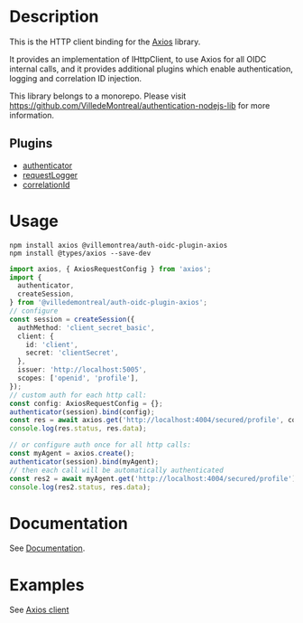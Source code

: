 # Description

This is the HTTP client binding for the [Axios](https://github.com/axios/axios) library.

It provides an implementation of IHttpClient, to use Axios for all OIDC internal calls, and it provides
additional plugins which enable authentication, logging and correlation ID injection.

This library belongs to a monorepo. Please visit https://github.com/VilledeMontreal/authentication-nodejs-lib
for more information.

## Plugins

- [authenticator](src/authenticator.ts)
- [requestLogger](src/requestLogger.ts)
- [correlationId](src/correlationId.ts)

# Usage

```
npm install axios @villemontrea/auth-oidc-plugin-axios
npm install @types/axios --save-dev
```

```typescript
import axios, { AxiosRequestConfig } from 'axios';
import {
  authenticator,
  createSession,
} from '@villedemontreal/auth-oidc-plugin-axios';
// configure
const session = createSession({
  authMethod: 'client_secret_basic',
  client: {
    id: 'client',
    secret: 'clientSecret',
  },
  issuer: 'http://localhost:5005',
  scopes: ['openid', 'profile'],
});
// custom auth for each http call:
const config: AxiosRequestConfig = {};
authenticator(session).bind(config);
const res = await axios.get('http://localhost:4004/secured/profile', config);
console.log(res.status, res.data);

// or configure auth once for all http calls:
const myAgent = axios.create();
authenticator(session).bind(myAgent);
// then each call will be automatically authenticated
const res2 = await myAgent.get('http://localhost:4004/secured/profile');
console.log(res2.status, res.data);
```

# Documentation

See [Documentation](https://github.com/VilledeMontreal/authentication-nodejs-lib/tree/master/doc/README.md).

# Examples

See [Axios client](https://github.com/VilledeMontreal/authentication-nodejs-lib/tree/master/examples/client-axios)
